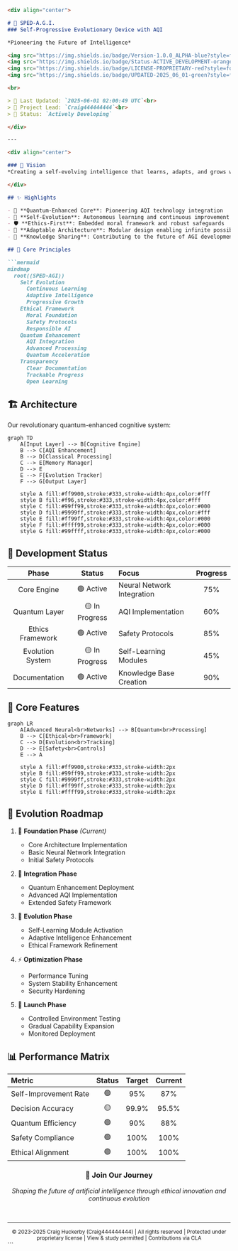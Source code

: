 ```markdown
<div align="center">

# 🧠 SPED-A.G.I.
### Self-Progressive Evolutionary Device with AQI

*Pioneering the Future of Intelligence*

<img src="https://img.shields.io/badge/Version-1.0.0_ALPHA-blue?style=for-the-badge&logo=github&logoColor=white" alt="Version"/>
<img src="https://img.shields.io/badge/Status-ACTIVE_DEVELOPMENT-orange?style=for-the-badge&logo=dev.to&logoColor=white" alt="Status"/>
<img src="https://img.shields.io/badge/LICENSE-PROPRIETARY-red?style=for-the-badge&logo=bookstack&logoColor=white" alt="License"/>
<img src="https://img.shields.io/badge/UPDATED-2025_06_01-green?style=for-the-badge&logo=clockify&logoColor=white" alt="Updated"/>

<br>

> 🔄 Last Updated: `2025-06-01 02:00:49 UTC`<br>
> 👤 Project Lead: `Craig444444444`<br>
> 🌟 Status: `Actively Developing`

</div>

---

<div align="center">

### 🌟 Vision
*Creating a self-evolving intelligence that learns, adapts, and grows while maintaining unwavering ethical principles*

</div>

## ✨ Highlights

- 🚀 **Quantum-Enhanced Core**: Pioneering AQI technology integration
- 🧬 **Self-Evolution**: Autonomous learning and continuous improvement
- 🛡️ **Ethics-First**: Embedded moral framework and robust safeguards
- 🔄 **Adaptable Architecture**: Modular design enabling infinite possibilities
- 🤝 **Knowledge Sharing**: Contributing to the future of AGI development

## 🎯 Core Principles

```mermaid
mindmap
  root((SPED-AGI))
    Self Evolution
      Continuous Learning
      Adaptive Intelligence
      Progressive Growth
    Ethical Framework
      Moral Foundation
      Safety Protocols
      Responsible AI
    Quantum Enhancement
      AQI Integration
      Advanced Processing
      Quantum Acceleration
    Transparency
      Clear Documentation
      Trackable Progress
      Open Learning
```

## 🏗️ Architecture

Our revolutionary quantum-enhanced cognitive system:

```mermaid
graph TD
    A[Input Layer] --> B[Cognitive Engine]
    B --> C[AQI Enhancement]
    B --> D[Classical Processing]
    C --> E[Memory Manager]
    D --> E
    E --> F[Evolution Tracker]
    F --> G[Output Layer]

    style A fill:#ff9900,stroke:#333,stroke-width:4px,color:#fff
    style B fill:#f96,stroke:#333,stroke-width:4px,color:#fff
    style C fill:#99ff99,stroke:#333,stroke-width:4px,color:#000
    style D fill:#9999ff,stroke:#333,stroke-width:4px,color:#fff
    style E fill:#ff99ff,stroke:#333,stroke-width:4px,color:#000
    style F fill:#ffff99,stroke:#333,stroke-width:4px,color:#000
    style G fill:#99ffff,stroke:#333,stroke-width:4px,color:#000
```

## 🚀 Development Status

| Phase | Status | Focus | Progress |
|:-----:|:------:|:------|:--------:|
| Core Engine | 🟢 Active | Neural Network Integration | 75% |
| Quantum Layer | 🟡 In Progress | AQI Implementation | 60% |
| Ethics Framework | 🟢 Active | Safety Protocols | 85% |
| Evolution System | 🟡 In Progress | Self-Learning Modules | 45% |
| Documentation | 🟢 Active | Knowledge Base Creation | 90% |

## 🎉 Core Features

```mermaid
graph LR
    A[Advanced Neural<br>Networks] --> B[Quantum<br>Processing]
    B --> C[Ethical<br>Framework]
    C --> D[Evolution<br>Tracking]
    D --> E[Safety<br>Controls]
    E --> A

    style A fill:#ff9900,stroke:#333,stroke-width:2px
    style B fill:#99ff99,stroke:#333,stroke-width:2px
    style C fill:#9999ff,stroke:#333,stroke-width:2px
    style D fill:#ff99ff,stroke:#333,stroke-width:2px
    style E fill:#ffff99,stroke:#333,stroke-width:2px
```

## 🔮 Evolution Roadmap

1. 🌱 **Foundation Phase** *(Current)*
   - Core Architecture Implementation
   - Basic Neural Network Integration
   - Initial Safety Protocols

2. 🚀 **Integration Phase**
   - Quantum Enhancement Deployment
   - Advanced AQI Implementation
   - Extended Safety Framework

3. 🧠 **Evolution Phase**
   - Self-Learning Module Activation
   - Adaptive Intelligence Enhancement
   - Ethical Framework Refinement

4. ⚡ **Optimization Phase**
   - Performance Tuning
   - System Stability Enhancement
   - Security Hardening

5. 🌟 **Launch Phase**
   - Controlled Environment Testing
   - Gradual Capability Expansion
   - Monitored Deployment

## 📊 Performance Matrix

| Metric | Status | Target | Current |
|:-------|:------:|:------:|:-------:|
| Self-Improvement Rate | 🟢 | 95% | 87% |
| Decision Accuracy | 🟡 | 99.9% | 95.5% |
| Quantum Efficiency | 🟢 | 90% | 88% |
| Safety Compliance | 🟢 | 100% | 100% |
| Ethical Alignment | 🟢 | 100% | 100% |

<div align="center">

### 🤝 Join Our Journey

*Shaping the future of artificial intelligence through ethical innovation and continuous evolution*

<br>

---

<sub>
© 2023-2025 Craig Huckerby (Craig444444444) | All rights reserved | Protected under proprietary license | View & study permitted | Contributions via CLA
</sub>

</div>
```
